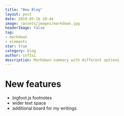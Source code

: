 ```yaml
---
title: "New Blog"
layout: post
date: 2019-05-16 19:44
image: /assets/images/markdown.jpg
headerImage: false
tag:
- markdown
- elements
star: true
category: blog
author: inf1si
description: Markdown summary with different options
---
```


# New features
* bigfoot.js footnotes
* wider text space
* additional board for my writings
